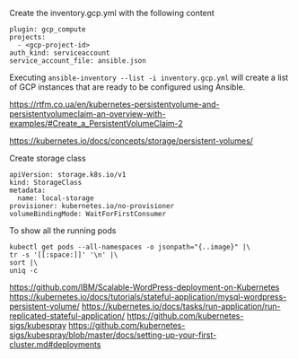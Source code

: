 Create the inventory.gcp.yml with the following content
```
plugin: gcp_compute
projects:
  - <gcp-project-id>
auth_kind: serviceaccount
service_account_file: ansible.json
```
Executing `ansible-inventory --list -i inventory.gcp.yml` will create a list of GCP instances that are ready to be configured using Ansible.



https://rtfm.co.ua/en/kubernetes-persistentvolume-and-persistentvolumeclaim-an-overview-with-examples/#Create_a_PersistentVolumeClaim-2

https://kubernetes.io/docs/concepts/storage/persistent-volumes/

Create storage class
```
apiVersion: storage.k8s.io/v1
kind: StorageClass
metadata:
  name: local-storage
provisioner: kubernetes.io/no-provisioner
volumeBindingMode: WaitForFirstConsumer
```


To show all the running pods
```
kubectl get pods --all-namespaces -o jsonpath="{..image}" |\
tr -s '[[:space:]]' '\n' |\
sort |\
uniq -c
```


https://github.com/IBM/Scalable-WordPress-deployment-on-Kubernetes
https://kubernetes.io/docs/tutorials/stateful-application/mysql-wordpress-persistent-volume/
https://kubernetes.io/docs/tasks/run-application/run-replicated-stateful-application/
https://github.com/kubernetes-sigs/kubespray
https://github.com/kubernetes-sigs/kubespray/blob/master/docs/setting-up-your-first-cluster.md#deployments
